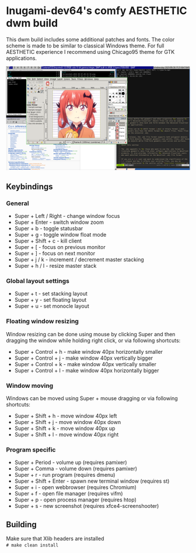 # Inugami-dev64's comfy AESTHETIC dwm build

This dwm build includes some additional patches and fonts. The color scheme 
is made to be similar to classical Windows theme. For full AESTHETIC 
experience I recommend using Chicago95 theme for GTK applications.  

![](demo.png)

## Keybindings

### General

* Super + Left / Right - change window focus  
* Super + Enter - switch window zoom  
* Super + b - toggle statusbar
* Super + g - toggle window float mode  
* Super + Shift + c - kill client
* Super + [ - focus on previous monitor  
* Super + ] - focus on next monitor  
* Super + j / k - increment / decrement master stacking
* Super + h / l - resize master stack


### Global layout settings

* Super + t - set stacking layout  
* Super + y - set floating layout  
* Super + u - set monocle layout  


### Floating window resizing

Window resizing can be done using mouse by clicking Super and then dragging the window
while holding right click, or via following shortcuts:  

* Super + Control + h - make window 40px horizontally smaller  
* Super + Control + j - make window 40px vertically bigger  
* Super + Control + k - make window 40px vertically smaller  
* Super + Control + l - make window 40px horizontally bigger  


### Window moving

Windows can be moved using Super + mouse dragging or via following shortcuts:  

* Super + Shift + h - move window 40px left
* Super + Shift + j - move window 40px down
* Super + Shift + k - move window 40px up
* Super + Shift + l - move window 40px right


### Program specific

* Super + Period - volume up (requires pamixer)  
* Super + Comma - volume down (requires pamixer)  
* Super + r - run program (requires dmenu)
* Super + Shift + Enter - spawn new terminal window (requires st)  
* Super + i - open webbrowser (requires Chromium)
* Super + f - open file manager (requires vifm)  
* Super + p - open process manager (requires htop)
* Super + s - new screenshot (requires xfce4-screenshooter)


## Building
Make sure that Xlib headers are installed  
`# make clean install`
